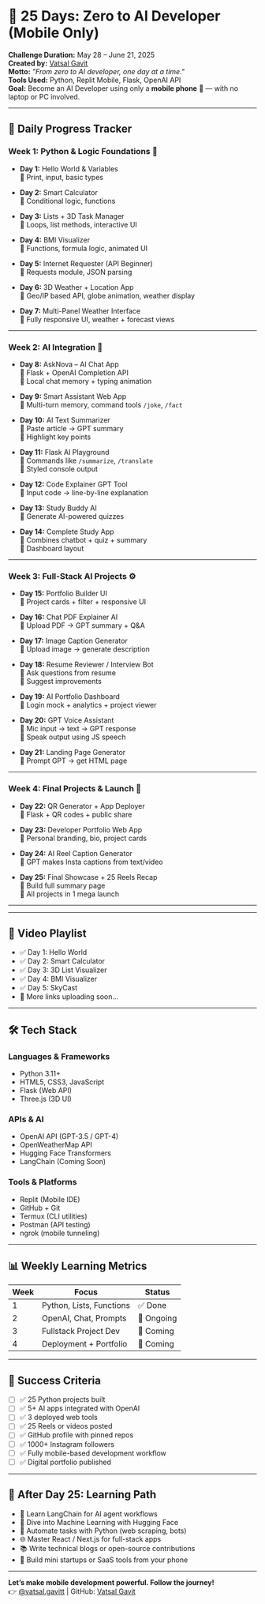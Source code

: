 # 🚀 25 Days: Zero to AI Developer (Mobile Only)

**Challenge Duration:** May 28 – June 21, 2025  
**Created by:** [Vatsal Gavit](https://github.com/NONSTOPPEBLE)  
**Motto:** _"From zero to AI developer, one day at a time."_  
**Tools Used:** Python, Replit Mobile, Flask, OpenAI API  
**Goal:** Become an AI Developer using only a **mobile phone** 📱 — with no laptop or PC involved.

---

## 📅 Daily Progress Tracker


### **Week 1: Python & Logic Foundations 🧠**
- **Day 1:** Hello World & Variables  
  🔹 Print, input, basic types  

- **Day 2:** Smart Calculator  
  🔹 Conditional logic, functions  

- **Day 3:** Lists + 3D Task Manager  
  🔹 Loops, list methods, interactive UI  

- **Day 4:** BMI Visualizer  
  🔹 Functions, formula logic, animated UI  

- **Day 5:** Internet Requester (API Beginner)  
  🔹 Requests module, JSON parsing  

- **Day 6:** 3D Weather + Location App  
  🔹 Geo/IP based API, globe animation, weather display  

- **Day 7:** Multi-Panel Weather Interface  
  🔹 Fully responsive UI, weather + forecast views  

---

### **Week 2: AI Integration 🤖**
- **Day 8:** AskNova – AI Chat App  
  🔹 Flask + OpenAI Completion API  
  🔹 Local chat memory + typing animation  

- **Day 9:** Smart Assistant Web App  
  🔹 Multi-turn memory, command tools `/joke`, `/fact`  

- **Day 10:** AI Text Summarizer  
  🔹 Paste article → GPT summary  
  🔹 Highlight key points  

- **Day 11:** Flask AI Playground  
  🔹 Commands like `/summarize`, `/translate`  
  🔹 Styled console output  

- **Day 12:** Code Explainer GPT Tool  
  🔹 Input code → line-by-line explanation  

- **Day 13:** Study Buddy AI  
  🔹 Generate AI-powered quizzes  

- **Day 14:** Complete Study App  
  🔹 Combines chatbot + quiz + summary  
  🔹 Dashboard layout

---

### **Week 3: Full-Stack AI Projects ⚙️**
- **Day 15:** Portfolio Builder UI  
  🔹 Project cards + filter + responsive UI  

- **Day 16:** Chat PDF Explainer AI  
  🔹 Upload PDF → GPT summary + Q&A  

- **Day 17:** Image Caption Generator  
  🔹 Upload image → generate description  

- **Day 18:** Resume Reviewer / Interview Bot  
  🔹 Ask questions from resume  
  🔹 Suggest improvements  

- **Day 19:** AI Portfolio Dashboard  
  🔹 Login mock + analytics + project viewer  

- **Day 20:** GPT Voice Assistant  
  🔹 Mic input → text → GPT response  
  🔹 Speak output using JS speech  

- **Day 21:** Landing Page Generator  
  🔹 Prompt GPT → get HTML page  

---

### **Week 4: Final Projects & Launch 🚀**
- **Day 22:** QR Generator + App Deployer  
  🔹 Flask + QR codes + public share  

- **Day 23:** Developer Portfolio Web App  
  🔹 Personal branding, bio, project cards  

- **Day 24:** AI Reel Caption Generator  
  🔹 GPT makes Insta captions from text/video  

- **Day 25:** Final Showcase + 25 Reels Recap  
  🔹 Build full summary page  
  🔹 All projects in 1 mega launch  

---
---

## 🎥 Video Playlist

- ✅ Day 1: Hello World  
- ✅ Day 2: Smart Calculator  
- ✅ Day 3: 3D List Visualizer  
- ✅ Day 4: BMI Visualizer  
- ✅ Day 5: SkyCast  
- 🔗 More links uploading soon...

---

## 🛠️ Tech Stack

### Languages & Frameworks  
- Python 3.11+  
- HTML5, CSS3, JavaScript  
- Flask (Web API)  
- Three.js (3D UI)

### APIs & AI  
- OpenAI API (GPT-3.5 / GPT-4)  
- OpenWeatherMap API  
- Hugging Face Transformers  
- LangChain (Coming Soon)

### Tools & Platforms  
- Replit (Mobile IDE)  
- GitHub + Git  
- Termux (CLI utilities)  
- Postman (API testing)  
- ngrok (mobile tunneling)

---

## 📊 Weekly Learning Metrics

| Week | Focus                          | Status  |
|------|--------------------------------|---------|
| 1    | Python, Lists, Functions       | ✅ Done |
| 2    | OpenAI, Chat, Prompts          | 🔄 Ongoing |
| 3    | Fullstack Project Dev          | 🔲 Coming |
| 4    | Deployment + Portfolio         | 🔲 Coming |

---

## 🌟 Success Criteria

- [ ] ✅ 25 Python projects built  
- [ ] ✅ 5+ AI apps integrated with OpenAI  
- [ ] ✅ 3 deployed web tools  
- [ ] ✅ 25 Reels or videos posted  
- [ ] ✅ GitHub profile with pinned repos  
- [ ] ✅ 1000+ Instagram followers  
- [ ] ✅ Fully mobile-based development workflow  
- [ ] ✅ Digital portfolio published  

---

## 🔮 After Day 25: Learning Path

- 🧠 Learn LangChain for AI agent workflows  
- 🤖 Dive into Machine Learning with Hugging Face  
- 🧪 Automate tasks with Python (web scraping, bots)  
- 🌐 Master React / Next.js for full-stack apps  
- 📚 Write technical blogs or open-source contributions  
- 📲 Build mini startups or SaaS tools from your phone  

---

**Let’s make mobile development powerful. Follow the journey!**  
👉 [@vatsal.gavitt](https://instagram.com/vatsal.gavitt) | GitHub: [Vatsal Gavit](https://github.com/NONSTOPPEBLE)
